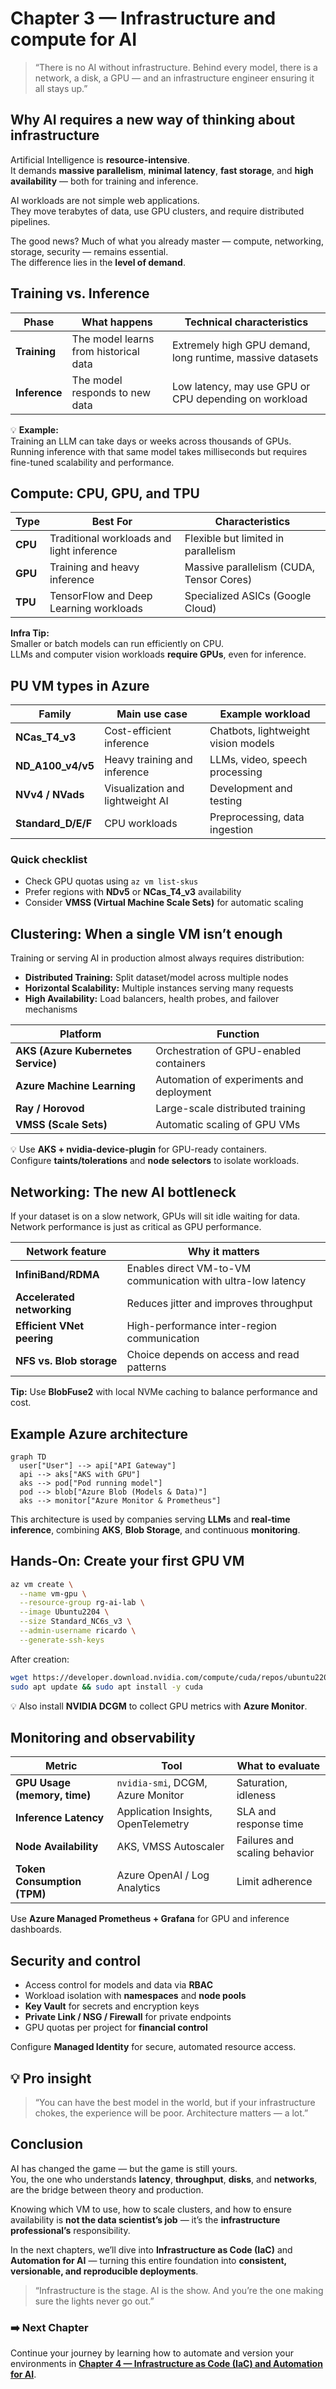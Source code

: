 # Chapter 3 — Infrastructure and compute for AI

> “There is no AI without infrastructure. Behind every model, there is a network, a disk, a GPU — and an infrastructure engineer ensuring it all stays up.”

## Why AI requires a new way of thinking about infrastructure

Artificial Intelligence is **resource-intensive**.  
It demands **massive parallelism**, **minimal latency**, **fast storage**, and **high availability** — both for training and inference.

AI workloads are not simple web applications.  
They move terabytes of data, use GPU clusters, and require distributed pipelines.

The good news? Much of what you already master — compute, networking, storage, security — remains essential.  
The difference lies in the **level of demand**.

## Training vs. Inference

| Phase | What happens | Technical characteristics |
|--------|----------------|----------------------------|
| **Training** | The model learns from historical data | Extremely high GPU demand, long runtime, massive datasets |
| **Inference** | The model responds to new data | Low latency, may use GPU or CPU depending on workload |

💡 **Example:**  
Training an LLM can take days or weeks across thousands of GPUs.  
Running inference with that same model takes milliseconds but requires fine-tuned scalability and performance.

## Compute: CPU, GPU, and TPU

| Type | Best For | Characteristics |
|-------|-----------|-----------------|
| **CPU** | Traditional workloads and light inference | Flexible but limited in parallelism |
| **GPU** | Training and heavy inference | Massive parallelism (CUDA, Tensor Cores) |
| **TPU** | TensorFlow and Deep Learning workloads | Specialized ASICs (Google Cloud) |

**Infra Tip:**  
Smaller or batch models can run efficiently on CPU.  
LLMs and computer vision workloads **require GPUs**, even for inference.

## PU VM types in Azure

| Family | Main use case | Example workload |
|---------|----------------|------------------|
| **NCas_T4_v3** | Cost-efficient inference | Chatbots, lightweight vision models |
| **ND_A100_v4/v5** | Heavy training and inference | LLMs, video, speech processing |
| **NVv4 / NVads** | Visualization and lightweight AI | Development and testing |
| **Standard_D/E/F** | CPU workloads | Preprocessing, data ingestion |

### Quick checklist

- Check GPU quotas using `az vm list-skus`  
- Prefer regions with **NDv5** or **NCas_T4_v3** availability  
- Consider **VMSS (Virtual Machine Scale Sets)** for automatic scaling  

## Clustering: When a single VM isn’t enough

Training or serving AI in production almost always requires distribution:

- **Distributed Training:** Split dataset/model across multiple nodes  
- **Horizontal Scalability:** Multiple instances serving many requests  
- **High Availability:** Load balancers, health probes, and failover mechanisms  

| Platform | Function |
|-----------|-----------|
| **AKS (Azure Kubernetes Service)** | Orchestration of GPU-enabled containers |
| **Azure Machine Learning** | Automation of experiments and deployment |
| **Ray / Horovod** | Large-scale distributed training |
| **VMSS (Scale Sets)** | Automatic scaling of GPU VMs |

💡 Use **AKS + nvidia-device-plugin** for GPU-ready containers.  
Configure **taints/tolerations** and **node selectors** to isolate workloads.

## Networking: The new AI bottleneck

If your dataset is on a slow network, GPUs will sit idle waiting for data.  
Network performance is just as critical as GPU performance.

| Network feature | Why it matters |
|------------------|----------------|
| **InfiniBand/RDMA** | Enables direct VM-to-VM communication with ultra-low latency |
| **Accelerated networking** | Reduces jitter and improves throughput |
| **Efficient VNet peering** | High-performance inter-region communication |
| **NFS vs. Blob storage** | Choice depends on access and read patterns |

**Tip:** Use **BlobFuse2** with local NVMe caching to balance performance and cost.

## Example Azure architecture

```mermaid
graph TD
  user["User"] --> api["API Gateway"]
  api --> aks["AKS with GPU"]
  aks --> pod["Pod running model"]
  pod --> blob["Azure Blob (Models & Data)"]
  aks --> monitor["Azure Monitor & Prometheus"]
```

This architecture is used by companies serving **LLMs** and **real-time inference**, combining **AKS**, **Blob Storage**, and continuous **monitoring**.

## Hands-On: Create your first GPU VM

```bash
az vm create \
  --name vm-gpu \
  --resource-group rg-ai-lab \
  --image Ubuntu2204 \
  --size Standard_NC6s_v3 \
  --admin-username ricardo \
  --generate-ssh-keys
```

After creation:

```bash
wget https://developer.download.nvidia.com/compute/cuda/repos/ubuntu2204/x86_64/cuda-ubuntu2204.pin
sudo apt update && sudo apt install -y cuda
```

💡 Also install **NVIDIA DCGM** to collect GPU metrics with **Azure Monitor**.

##  Monitoring and observability

| Metric | Tool | What to evaluate |
|---------|------|------------------|
| **GPU Usage (memory, time)** | `nvidia-smi`, DCGM, Azure Monitor | Saturation, idleness |
| **Inference Latency** | Application Insights, OpenTelemetry | SLA and response time |
| **Node Availability** | AKS, VMSS Autoscaler | Failures and scaling behavior |
| **Token Consumption (TPM)** | Azure OpenAI / Log Analytics | Limit adherence |

Use **Azure Managed Prometheus + Grafana** for GPU and inference dashboards.

## Security and control

- Access control for models and data via **RBAC**  
- Workload isolation with **namespaces** and **node pools**  
- **Key Vault** for secrets and encryption keys  
- **Private Link / NSG / Firewall** for private endpoints  
- GPU quotas per project for **financial control**  

Configure **Managed Identity** for secure, automated resource access.

## 💡 Pro insight

> “You can have the best model in the world, but if your infrastructure chokes, the experience will be poor. Architecture matters — a lot.”


## Conclusion

AI has changed the game — but the game is still yours.  
You, the one who understands **latency**, **throughput**, **disks**, and **networks**, are the bridge between theory and production.

Knowing which VM to use, how to scale clusters, and how to ensure availability is **not the data scientist’s job** — it’s the **infrastructure professional’s** responsibility.

In the next chapters, we’ll dive into **Infrastructure as Code (IaC)** and **Automation for AI** — turning this entire foundation into **consistent, versionable, and reproducible deployments**.

> “Infrastructure is the stage. AI is the show. And you’re the one making sure the lights never go out.”

### ➡️ Next Chapter

Continue your journey by learning how to automate and version your environments in [**Chapter 4 — Infrastructure as Code (IaC) and Automation for AI**](04-iac.md).
